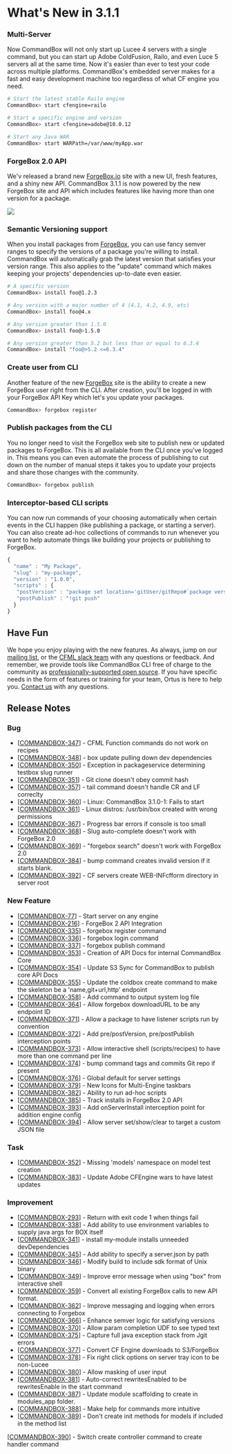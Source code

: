 # What's New in 3.1.1

### Multi-Server 

Now CommandBox will not only start up Lucee 4 servers with a single command, but you can start up Adobe ColdFusion, Railo, and even Luce 5 servers all at the same time.  Now it's easier than ever to test your code across multiple platforms.  CommandBox's embedded server makes for a fast and easy development machine too regardless of what CF engine you need.

```bash
# Start the latest stable Railo engine
CommandBox> start cfengine=railo

# Start a specific engine and version
CommandBox> start cfengine=adobe@10.0.12

# Start any Java WAR
CommandBox> start WARPath=/var/www/myApp.war
```

### ForgeBox 2.0 API

We'v released a brand new [ForgeBox.io](https://www.forgebox.io/) site with a new UI, fresh features, and a shiny new API.  CommandBox 3.1.1 is now powered by the new ForgeBox site and API which includes features like having more than one version for a package.  

![](https://www.ortussolutions.com/__media/forgebox2.0.png)

### Semantic Versioning support

When you install packages from [ForgeBox](https://www.forgebox.io/), you can use fancy semver ranges to specify the versions of a package you're willing to install.  CommandBox will automatically grab the latest version that satisfies your version range.  This also applies to the "update" command which makes keeping your projects' dependencies up-to-date even easier.

```bash
# A specific version
CommandBox> install foo@1.2.3

# Any version with a major number of 4 (4.1, 4.2, 4.9, etc)
CommandBox> install foo@4.x

# Any version greater than 1.5.0
CommandBox> install foo@>1.5.0

# Any version greater than 5.2 but less than or equal to 6.3.4
CommandBox> install "foo@>5.2 <=6.3.4"
```

### Create user from CLI

Another feature of the new [ForgeBox](https://www.forgebox.io/) site is the ability to create a new ForgeBox user right from the CLI.  After creation, you'll be logged in with your ForgeBox API Key which let's you update your packages.

```bash
CommandBox> forgebox register
```

### Publish packages from the CLI

You no longer need to visit the ForgeBox web site to publish new or updated packages to ForgeBox.  This is all available from the CLI once you've logged in.  This  means you can even automate the process of publishing to cut down on the number of manual steps it takes you to update your projects and share those changes with the community.

```bash
CommandBox> forgebox publish
```

### Interceptor-based CLI scripts

You can now run commands of your choosing automatically when certain events in the CLI happen \(like publishing a package, or starting a server\).  You can also create ad-hoc collections of commands to run whenever you want to help automate things like building your projects or publishing to ForgeBox.

```javascript
{
  "name" : "My Package",
  "slug" : "my-package",
  "version" : "1.0.0",
  "scripts" : {
   "postVersion" : "package set location='gitUser/gitRepo#`package version`'"
   "postPublish" : "!git push"
  }
}
```

## Have Fun

We hope you enjoy playing with the new features.  As always, jump on our [mailing list](https://groups.google.com/a/ortussolutions.com/forum/#!forum/commandbox), or the [CFML slack team](https://cfml-slack.heroku.com/) with any questions or feedback.  And remember, we provide tools like CommandBox CLI free of charge to the community as [professionally-supported ](https://www.ortussolutions.com/#services)[open source](https://www.ortussolutions.com/#services).   If you have specific needs in the form of features or training for your team, Ortus is here to help you.  [Contact us](https://www.ortussolutions.com/#contact) with any questions.

## Release Notes

### Bug

* \[[COMMANDBOX-347](https://ortussolutions.atlassian.net/browse/COMMANDBOX-347)\] - CFML Function commands do not work on recipes
* \[[COMMANDBOX-348](https://ortussolutions.atlassian.net/browse/COMMANDBOX-348)\] - box update pulling down dev dependencies
* \[[COMMANDBOX-350](https://ortussolutions.atlassian.net/browse/COMMANDBOX-350)\] - Exception in packageservice determining testbox slug runner
* \[[COMMANDBOX-351](https://ortussolutions.atlassian.net/browse/COMMANDBOX-351)\] - Git clone doesn't obey commit hash
* \[[COMMANDBOX-357](https://ortussolutions.atlassian.net/browse/COMMANDBOX-357)\] - tail command doesn't handle CR and LF correclty
* \[[COMMANDBOX-360](https://ortussolutions.atlassian.net/browse/COMMANDBOX-360)\] - Linux: CommandBox 3.1.0-1: Fails to start
* \[[COMMANDBOX-361](https://ortussolutions.atlassian.net/browse/COMMANDBOX-361)\] - Linux distros: /usr/bin/box created with wrong permissions
* \[[COMMANDBOX-367](https://ortussolutions.atlassian.net/browse/COMMANDBOX-367)\] - Progress bar errors if console is too small
* \[[COMMANDBOX-368](https://ortussolutions.atlassian.net/browse/COMMANDBOX-368)\] - Slug auto-complete doesn't work with ForgeBox 2.0
* \[[COMMANDBOX-369](https://ortussolutions.atlassian.net/browse/COMMANDBOX-369)\] - "forgebox search" doesn't work with ForgeBox 2.0
* \[[COMMANDBOX-384](https://ortussolutions.atlassian.net/browse/COMMANDBOX-384)\] - bump command creates invalid version if it starts blank.
* \[[COMMANDBOX-392](https://ortussolutions.atlassian.net/browse/COMMANDBOX-392)\] - CF servers create WEB-INFcfform directory in server root

### New Feature

* \[[COMMANDBOX-77](https://ortussolutions.atlassian.net/browse/COMMANDBOX-77)\] - Start server on any engine
* \[[COMMANDBOX-216](https://ortussolutions.atlassian.net/browse/COMMANDBOX-216)\] - ForgeBox 2 API Integration
* \[[COMMANDBOX-335](https://ortussolutions.atlassian.net/browse/COMMANDBOX-335)\] - forgebox register command
* \[[COMMANDBOX-336](https://ortussolutions.atlassian.net/browse/COMMANDBOX-336)\] - forgebox login command
* \[[COMMANDBOX-337](https://ortussolutions.atlassian.net/browse/COMMANDBOX-337)\] - forgebox publish command
* \[[COMMANDBOX-353](https://ortussolutions.atlassian.net/browse/COMMANDBOX-353)\] - Creation of API Docs for internal CommandBox Core
* \[[COMMANDBOX-354](https://ortussolutions.atlassian.net/browse/COMMANDBOX-354)\] - Update S3 Sync for CommandBox to publish core API Docs
* \[[COMMANDBOX-355](https://ortussolutions.atlassian.net/browse/COMMANDBOX-355)\] - Update the coldbox create command to make the skeleton be a 'name,git+url,http' endpoint
* \[[COMMANDBOX-358](https://ortussolutions.atlassian.net/browse/COMMANDBOX-358)\] - Add command to output system log file
* \[[COMMANDBOX-364](https://ortussolutions.atlassian.net/browse/COMMANDBOX-364)\] - Allow forgebox downloadURL to be any endpoint ID
* \[[COMMANDBOX-371](https://ortussolutions.atlassian.net/browse/COMMANDBOX-371)\] - Allow a package to have listener scripts run by convention
* \[[COMMANDBOX-372](https://ortussolutions.atlassian.net/browse/COMMANDBOX-372)\] - Add pre/postVersion, pre/postPublish interception points
* \[[COMMANDBOX-373](https://ortussolutions.atlassian.net/browse/COMMANDBOX-373)\] - Allow interactive shell \(scripts/recipes\) to have more than one command per line
* \[[COMMANDBOX-374](https://ortussolutions.atlassian.net/browse/COMMANDBOX-374)\] - bump command tags and commits Git repo if present
* \[[COMMANDBOX-376](https://ortussolutions.atlassian.net/browse/COMMANDBOX-376)\] - Global default for server settings
* \[[COMMANDBOX-379](https://ortussolutions.atlassian.net/browse/COMMANDBOX-379)\] - New Icons for Multi-Engine taskbars
* \[[COMMANDBOX-382](https://ortussolutions.atlassian.net/browse/COMMANDBOX-382)\] - Ability to run ad-hoc scripts
* \[[COMMANDBOX-385](https://ortussolutions.atlassian.net/browse/COMMANDBOX-385)\] - Track installs in ForgeBox 2.0 API
* \[[COMMANDBOX-393](https://ortussolutions.atlassian.net/browse/COMMANDBOX-393)\] - Add onServerInstall interception point for addition engine config
* \[[COMMANDBOX-394](https://ortussolutions.atlassian.net/browse/COMMANDBOX-394)\] - Allow server set/show/clear to target a custom JSON file

### Task

* \[[COMMANDBOX-352](https://ortussolutions.atlassian.net/browse/COMMANDBOX-352)\] - Missing 'models' namespace on model test creation
* \[[COMMANDBOX-383](https://ortussolutions.atlassian.net/browse/COMMANDBOX-383)\] - Update Adobe CFEngine wars to have latest updates

### Improvement

* \[[COMMANDBOX-293](https://ortussolutions.atlassian.net/browse/COMMANDBOX-293)\] - Return with exit code 1 when things fail
* \[[COMMANDBOX-338](https://ortussolutions.atlassian.net/browse/COMMANDBOX-338)\] - Add ability to use environment variables to supply java args for BOX itself
* \[[COMMANDBOX-341](https://ortussolutions.atlassian.net/browse/COMMANDBOX-341)\] - install my-module installs unneeded devDependencies
* \[[COMMANDBOX-345](https://ortussolutions.atlassian.net/browse/COMMANDBOX-345)\] - Add ability to specify a server.json by path
* \[[COMMANDBOX-346](https://ortussolutions.atlassian.net/browse/COMMANDBOX-346)\] - Modify build to include sdk format of Unix binary
* \[[COMMANDBOX-349](https://ortussolutions.atlassian.net/browse/COMMANDBOX-349)\] - Improve error message when using "box" from interactive shell
* \[[COMMANDBOX-359](https://ortussolutions.atlassian.net/browse/COMMANDBOX-359)\] - Convert all existing ForgeBox calls to new API format.
* \[[COMMANDBOX-362](https://ortussolutions.atlassian.net/browse/COMMANDBOX-362)\] - Improve messaging and logging when errors connecting to Forgebox
* \[[COMMANDBOX-366](https://ortussolutions.atlassian.net/browse/COMMANDBOX-366)\] - Enhance semver logic for satisfying versions
* \[[COMMANDBOX-370](https://ortussolutions.atlassian.net/browse/COMMANDBOX-370)\] - Allow param completion UDF to see typed text
* \[[COMMANDBOX-375](https://ortussolutions.atlassian.net/browse/COMMANDBOX-375)\] - Capture full java exception stack from Jgit errors
* \[[COMMANDBOX-377](https://ortussolutions.atlassian.net/browse/COMMANDBOX-377)\] - Convert CF Engine downloads to S3/ForgeBox
* \[[COMMANDBOX-378](https://ortussolutions.atlassian.net/browse/COMMANDBOX-378)\] - Fix right click options on server tray icon to be non-Lucee
* \[[COMMANDBOX-380](https://ortussolutions.atlassian.net/browse/COMMANDBOX-380)\] - Allow masking of user input
* \[[COMMANDBOX-381](https://ortussolutions.atlassian.net/browse/COMMANDBOX-381)\] - Auto-correct rewritesEnabled to be rewritesEnable in the start command
* \[[COMMANDBOX-387](https://ortussolutions.atlassian.net/browse/COMMANDBOX-387)\] - Update module scaffolding to create in modules\_app folder.
* \[[COMMANDBOX-388](https://ortussolutions.atlassian.net/browse/COMMANDBOX-388)\] - Make help for commands more intuitive
* \[[COMMANDBOX-389](https://ortussolutions.atlassian.net/browse/COMMANDBOX-389)\] - Don't create init methods for models if included in the method list

\[[COMMANDBOX-390](https://ortussolutions.atlassian.net/browse/COMMANDBOX-390)\] - Switch create controller command to create handler command

